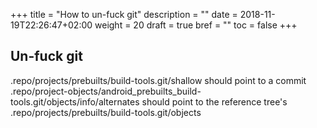 +++
title = "How to un-fuck git"
description = ""
date = 2018-11-19T22:26:47+02:00
weight = 20
draft = true
bref = ""
toc = false
+++

## Un-fuck git

.repo/projects/prebuilts/build-tools.git/shallow should point to a commit
.repo/project-objects/android_prebuilts_build-tools.git/objects/info/alternates
should point to the reference tree's .repo/projects/prebuilts/build-tools.git/objects
